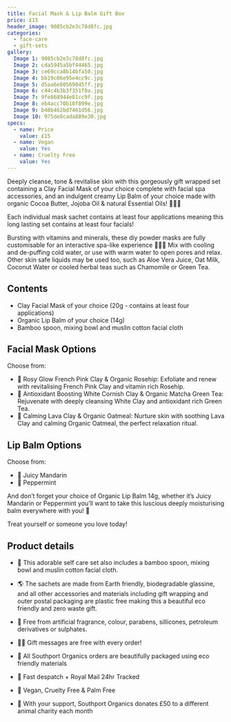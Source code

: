 ```yaml
---
title: Facial Mask & Lip Balm Gift Box
price: £15
header_image: 9085cb2e3c78d8fc.jpg
categories:
  - face-care
  - gift-sets
gallery:
  Image 1: 9085cb2e3c78d8fc.jpg
  Image 2: cda5945a5bf44465.jpg
  Image 3: ce69cca8b14bfa50.jpg
  Image 4: bb19c06e95e4cc9c.jpg
  Image 5: d5aa6e80569045ff.jpg
  Image 6: c44c4b3b3f351f0a.jpg
  Image 7: 9fe868944e81cc9f.jpg
  Image 8: eb4acc70b10f899e.jpg
  Image 9: b48b462bd7461d56.jpg
  Image 10: 975de8cada889e30.jpg
specs:
  - name: Price
    value: £15
  - name: Vegan
    value: Yes
  - name: Cruelty Free
    value: Yes
---
```


Deeply cleanse, tone & revitalise skin with this gorgeously gift wrapped set containing a Clay Facial Mask of your choice complete with facial spa accessories, and an indulgent creamy Lip Balm of your choice made with organic Cocoa Butter, Jojoba Oil & natural Essential Oils! 🧖🏼‍♀️

Each individual mask sachet contains at least four applications meaning this long lasting set contains at least four facials!

Bursting with vitamins and minerals, these diy powder masks are fully customisable for an interactive spa-like experience 🧖🏼‍♀️ Mix with cooling and de-puffing cold water, or use with warm water to open pores and relax. Other skin safe liquids may be used too, such as Aloe Vera Juice, Oat Milk, Coconut Water or cooled herbal teas such as Chamomile or Green Tea.

## Contents

- Clay Facial Mask of your choice (20g - contains at least four applications)
- Organic Lip Balm of your choice (14g)
- Bamboo spoon, mixing bowl and muslin cotton facial cloth

## Facial Mask Options

Choose from:

- 🌺 Rosy Glow French Pink Clay & Organic Rosehip: Exfoliate and renew with revitalising French Pink Clay and vitamin rich Rosehip.
- 🌿 Antioxidant Boosting White Cornish Clay & Organic Matcha Green Tea: Rejuvenate with deeply cleansing White Clay and antioxidant rich Green Tea.
- 🌋 Calming Lava Clay & Organic Oatmeal: Nurture skin with soothing Lava Clay and calming Organic Oatmeal, the perfect relaxation ritual.

## Lip Balm Options

Choose from:

- 🍊 Juicy Mandarin
- 🌱 Peppermint

And don’t forget your choice of Organic Lip Balm 14g, whether it’s Juicy Mandarin or Peppermint you’ll want to take this luscious deeply moisturising balm everywhere with you! 💋

Treat yourself or someone you love today!

## Product details

- 🥣 This adorable self care set also includes a bamboo spoon, mixing bowl and muslin cotton facial cloth.

- 🌎 The sachets are made from Earth friendly, biodegradable glassine, and all other accessories and materials including gift wrapping and outer postal packaging are plastic free making this a beautiful eco friendly and zero waste gift.

- 🍊 Free from artificial fragrance, colour, parabens, sillicones, petroleum derivatives or sulphates.
- ✍🏼 Gift messages are free with every order!
- 🌿 All Southport Organics orders are beautifully packaged using eco friendly materials
- 📮 Fast despatch + Royal Mail 24hr Tracked
- 🐰 Vegan, Cruelty Free & Palm Free
- 🐾 With your support, Southport Organics donates £50 to a different animal charity each month
